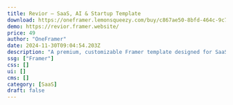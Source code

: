 ```yaml
---
title: Revior — SaaS, AI & Startup Template
download: https://oneframer.lemonsqueezy.com/buy/c867ae50-8bfd-464c-9c73-1dd34bf3f495
demo: https://revior.framer.website/
price: 49
author: "OneFramer"
date: 2024-11-30T09:04:54.203Z
description: "A premium, customizable Framer template designed for SaaS, AI & Startup business to showcase apps or software effectively."
ssg: ["Framer"]
css: []
ui: []
cms: []
category: [SaaS]
draft: false
---
```


